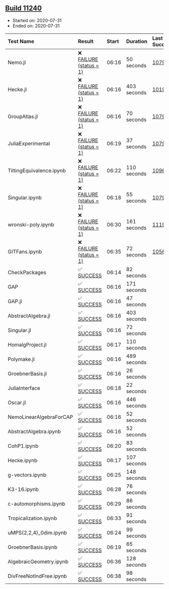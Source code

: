 ## [Build 11240](https://oscarci.mathematik.uni-kl.de/job/oscar/11240/)

* Started on: 2020-07-31
* Ended on: 2020-07-31

| Test Name    | Result | Start | Duration | Last Success | First Failure |
|:-------------|:-------|:------|:---------|:-------------|:--------------|
| Nemo.jl | ❌ [FAILURE (status = 1)](https://oscarci.mathematik.uni-kl.de/job/oscar/11240/artifact/logs/build-11240/Nemo.jl.log) | 06:16 | 50 seconds | [10790](https://oscarci.mathematik.uni-kl.de/job/oscar/10790/) | [10791](https://oscarci.mathematik.uni-kl.de/job/oscar/10791/) |
| Hecke.jl | ❌ [FAILURE (status = 1)](https://oscarci.mathematik.uni-kl.de/job/oscar/11240/artifact/logs/build-11240/Hecke.jl.log) | 06:16 | 403 seconds | [10197](https://oscarci.mathematik.uni-kl.de/job/oscar/10197/) | [10198](https://oscarci.mathematik.uni-kl.de/job/oscar/10198/) |
| GroupAtlas.jl | ❌ [FAILURE (status = 1)](https://oscarci.mathematik.uni-kl.de/job/oscar/11240/artifact/logs/build-11240/GroupAtlas.jl.log) | 06:16 | 70 seconds | [10790](https://oscarci.mathematik.uni-kl.de/job/oscar/10790/) | [10791](https://oscarci.mathematik.uni-kl.de/job/oscar/10791/) |
| JuliaExperimental | ❌ [FAILURE (status = 1)](https://oscarci.mathematik.uni-kl.de/job/oscar/11240/artifact/logs/build-11240/JuliaExperimental.log) | 06:19 | 37 seconds | [10790](https://oscarci.mathematik.uni-kl.de/job/oscar/10790/) | [10791](https://oscarci.mathematik.uni-kl.de/job/oscar/10791/) |
| TiltingEquivalence.ipynb | ❌ [FAILURE (status = 1)](https://oscarci.mathematik.uni-kl.de/job/oscar/11240/artifact/logs/build-11240/TiltingEquivalence.ipynb.log) | 06:22 | 110 seconds | [10962](https://oscarci.mathematik.uni-kl.de/job/oscar/10962/) | [10963](https://oscarci.mathematik.uni-kl.de/job/oscar/10963/) |
| Singular.ipynb | ❌ [FAILURE (status = 1)](https://oscarci.mathematik.uni-kl.de/job/oscar/11240/artifact/logs/build-11240/Singular.ipynb.log) | 06:18 | 55 seconds | [10790](https://oscarci.mathematik.uni-kl.de/job/oscar/10790/) | [10791](https://oscarci.mathematik.uni-kl.de/job/oscar/10791/) |
| wronski-poly.ipynb | ❌ [FAILURE (status = 1)](https://oscarci.mathematik.uni-kl.de/job/oscar/11240/artifact/logs/build-11240/wronski-poly.ipynb.log) | 06:30 | 161 seconds | [11192](https://oscarci.mathematik.uni-kl.de/job/oscar/11192/) | [11193](https://oscarci.mathematik.uni-kl.de/job/oscar/11193/) |
| GITFans.ipynb | ❌ [FAILURE (status = 1)](https://oscarci.mathematik.uni-kl.de/job/oscar/11240/artifact/logs/build-11240/GITFans.ipynb.log) | 06:35 | 72 seconds | [10566](https://oscarci.mathematik.uni-kl.de/job/oscar/10566/) | [10567](https://oscarci.mathematik.uni-kl.de/job/oscar/10567/) |
| CheckPackages | ✅ [SUCCESS](https://oscarci.mathematik.uni-kl.de/job/oscar/11240/artifact/logs/build-11240/CheckPackages.log) | 06:14 | 82 seconds |  |  |
| GAP | ✅ [SUCCESS](https://oscarci.mathematik.uni-kl.de/job/oscar/11240/artifact/logs/build-11240/GAP.log) | 06:16 | 171 seconds |  |  |
| GAP.jl | ✅ [SUCCESS](https://oscarci.mathematik.uni-kl.de/job/oscar/11240/artifact/logs/build-11240/GAP.jl.log) | 06:16 | 47 seconds |  |  |
| AbstractAlgebra.jl | ✅ [SUCCESS](https://oscarci.mathematik.uni-kl.de/job/oscar/11240/artifact/logs/build-11240/AbstractAlgebra.jl.log) | 06:16 | 403 seconds |  |  |
| Singular.jl | ✅ [SUCCESS](https://oscarci.mathematik.uni-kl.de/job/oscar/11240/artifact/logs/build-11240/Singular.jl.log) | 06:16 | 72 seconds |  |  |
| HomalgProject.jl | ✅ [SUCCESS](https://oscarci.mathematik.uni-kl.de/job/oscar/11240/artifact/logs/build-11240/HomalgProject.jl.log) | 06:17 | 110 seconds |  |  |
| Polymake.jl | ✅ [SUCCESS](https://oscarci.mathematik.uni-kl.de/job/oscar/11240/artifact/logs/build-11240/Polymake.jl.log) | 06:16 | 489 seconds |  |  |
| GroebnerBasis.jl | ✅ [SUCCESS](https://oscarci.mathematik.uni-kl.de/job/oscar/11240/artifact/logs/build-11240/GroebnerBasis.jl.log) | 06:16 | 26 seconds |  |  |
| JuliaInterface | ✅ [SUCCESS](https://oscarci.mathematik.uni-kl.de/job/oscar/11240/artifact/logs/build-11240/JuliaInterface.log) | 06:18 | 22 seconds |  |  |
| Oscar.jl | ✅ [SUCCESS](https://oscarci.mathematik.uni-kl.de/job/oscar/11240/artifact/logs/build-11240/Oscar.jl.log) | 06:16 | 446 seconds |  |  |
| NemoLinearAlgebraForCAP | ✅ [SUCCESS](https://oscarci.mathematik.uni-kl.de/job/oscar/11240/artifact/logs/build-11240/NemoLinearAlgebraForCAP.log) | 06:16 | 52 seconds |  |  |
| AbstractAlgebra.ipynb | ✅ [SUCCESS](https://oscarci.mathematik.uni-kl.de/job/oscar/11240/artifact/logs/build-11240/AbstractAlgebra.ipynb.log) | 06:16 | 52 seconds |  |  |
| CohP1.ipynb | ✅ [SUCCESS](https://oscarci.mathematik.uni-kl.de/job/oscar/11240/artifact/logs/build-11240/CohP1.ipynb.log) | 06:20 | 83 seconds |  |  |
| Hecke.ipynb | ✅ [SUCCESS](https://oscarci.mathematik.uni-kl.de/job/oscar/11240/artifact/logs/build-11240/Hecke.ipynb.log) | 06:17 | 107 seconds |  |  |
| g-vectors.ipynb | ✅ [SUCCESS](https://oscarci.mathematik.uni-kl.de/job/oscar/11240/artifact/logs/build-11240/g-vectors.ipynb.log) | 06:25 | 148 seconds |  |  |
| K3-16.ipynb | ✅ [SUCCESS](https://oscarci.mathematik.uni-kl.de/job/oscar/11240/artifact/logs/build-11240/K3-16.ipynb.log) | 06:28 | 76 seconds |  |  |
| c-automorphisms.ipynb | ✅ [SUCCESS](https://oscarci.mathematik.uni-kl.de/job/oscar/11240/artifact/logs/build-11240/c-automorphisms.ipynb.log) | 06:29 | 86 seconds |  |  |
| Tropicalization.ipynb | ✅ [SUCCESS](https://oscarci.mathematik.uni-kl.de/job/oscar/11240/artifact/logs/build-11240/Tropicalization.ipynb.log) | 06:33 | 91 seconds |  |  |
| uMPS(2,2,4)_0dim.ipynb | ✅ [SUCCESS](https://oscarci.mathematik.uni-kl.de/job/oscar/11240/artifact/logs/build-11240/uMPS-2-2-4-_0dim.ipynb.log) | 06:24 | 99 seconds |  |  |
| GroebnerBasis.ipynb | ✅ [SUCCESS](https://oscarci.mathematik.uni-kl.de/job/oscar/11240/artifact/logs/build-11240/GroebnerBasis.ipynb.log) | 06:19 | 65 seconds |  |  |
| AlgebraicGeometry.ipynb | ✅ [SUCCESS](https://oscarci.mathematik.uni-kl.de/job/oscar/11240/artifact/logs/build-11240/AlgebraicGeometry.ipynb.log) | 06:36 | 128 seconds |  |  |
| DivFreeNotIndFree.ipynb | ✅ [SUCCESS](https://oscarci.mathematik.uni-kl.de/job/oscar/11240/artifact/logs/build-11240/DivFreeNotIndFree.ipynb.log) | 06:38 | 98 seconds |  |  |
